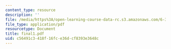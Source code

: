 ```yaml
---
content_type: resource
description: ''
file: /media/https%3A/open-learning-course-data-rc.s3.amazonaws.com/6-302-feedback-systems-spring-2007/c56491c3418f16fce36dcf8393e3648c_final1.pdf
file_type: application/pdf
resourcetype: Document
title: final1.pdf
uid: c56491c3-418f-16fc-e36d-cf8393e3648c
---
```

